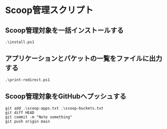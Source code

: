 # Scoop管理スクリプト

## Scoop管理対象を一括インストールする

```
.\install.ps1
```

## アプリケーションとバケットの一覧をファイルに出力する

```
.\print-redirect.ps1
```

## Scoop管理対象をGitHubへプッシュする

```
git add .\scoop-apps.txt .\scoop-buckets.txt
git diff HEAD
git commit -m "Note something"
git push origin main
```
